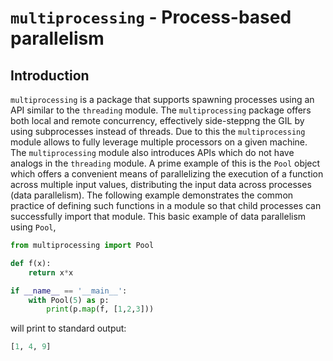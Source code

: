 # `multiprocessing` - Process-based parallelism

## Introduction

`multiprocessing` is a package that supports spawning processes using an API similar to the `threading` module. The `multiprocessing` package offers both local and remote concurrency, effectively side-steppng the GIL by using subprocesses instead of threads. Due to this the `multiprocessing` module allows to fully leverage multiple processors on a given machine. The `multiprocessing` module also introduces APIs which do not have analogs in the `threading` module. A prime example of
this is the `Pool` object which offers a convenient means of parallelizing the execution of a function across multiple input values, distributing the input data across processes (data parallelism). The following example demonstrates the common practice of defining such functions in a module so that child processes can successfully import that module. This basic example of data parallelism using `Pool`,

```python
from multiprocessing import Pool

def f(x):
    return x*x

if __name__ == '__main__':
    with Pool(5) as p:
        print(p.map(f, [1,2,3]))
```
will print to standard output:

```python
[1, 4, 9]
```


